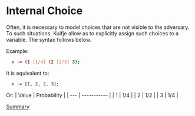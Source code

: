 # Internal Choice

Often, it is necessary to model choices that are not visible to the adversary. To such situations,
Kuifje allow as to explicitly assign such choices to a variable. The syntax follows below.

Example:
```sh
  x := (1 [1/4] (2 [2/3] 3);
```

It is equivalent to:
```sh
  x := [1, 2, 2, 3];
```
Or:
| Value | Probability |
| --- | ----------- |
| 1 | 1/4 |
| 2 | 1/2 |
| 3 | 1/4 |

[Summary](https://github.com/gleisonsdm/Kuifje-Documentation)
